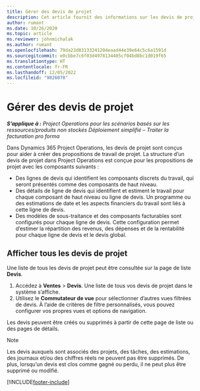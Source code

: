 ```yaml
---
title: Gérer des devis de projet
description: Cet article fournit des informations sur les devis de projet.
author: rumant
ms.date: 10/26/2020
ms.topic: article
ms.reviewer: johnmichalak
ms.author: rumant
ms.openlocfilehash: 79da23d83133241204eaad44e39e64c5c6a1591d
ms.sourcegitcommit: e0cbbe7c6f03d4978134405cf04bd8bc1d019f65
ms.translationtype: HT
ms.contentlocale: fr-FR
ms.lasthandoff: 12/05/2022
ms.locfileid: "9826078"
---
```

# <a name="manage-project-quotes"></a>Gérer des devis de projet

_**S’applique à :** Project Operations pour les scénarios basés sur les ressources/produits non stockés Déploiement simplifié – Traiter la facturation pro forma_

Dans Dynamics 365 Project Operations, les devis de projet sont conçus pour aider à créer des propositions de travail de projet. La structure d’un devis de projet dans Project Operations est conçue pour les propositions de projet avec les composants suivants :

  - Des lignes de devis qui identifient les composants discrets du travail, qui seront présentés comme des composants de haut niveau.
  - Des détails de ligne de devis qui identifient et estiment le travail pour chaque composant de haut niveau ou ligne de devis. Un programme ou des estimations de date et les aspects financiers du travail sont liés à cette ligne de devis.
  - Des modèles de sous-traitance et des composants facturables sont configurés pour chaque ligne de devis. Cette configuration permet d’estimer la répartition des revenus, des dépenses et de la rentabilité pour chaque ligne de devis et le devis global.

## <a name="view-all-project-quotes"></a>Afficher tous les devis de projet

Une liste de tous les devis de projet peut être consultée sur la page de liste **Devis**. 

1. Accédez à **Ventes** > **Devis**. Une liste de tous vos devis de projet dans le système s’affiche. 
2. Utilisez le **Commutateur de vue** pour sélectionner d’autres vues filtrées de devis. À l’aide de critères de filtre personnalisés, vous pouvez configurer vos propres vues et options de navigation.

Les devis peuvent être créés ou supprimés à partir de cette page de liste ou des pages de détails.

 > [!NOTE]
 > Les devis auxquels sont associés des projets, des tâches, des estimations, des journaux et/ou des chiffres réels ne peuvent pas être supprimés. De plus, lorsqu’un devis est clos comme gagné ou perdu, il ne peut plus être supprimé ou modifié. 


[!INCLUDE[footer-include](../../includes/footer-banner.md)]
